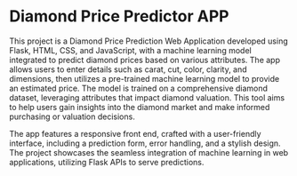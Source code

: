 # Diamond Price Predictor APP

This project is a Diamond Price Prediction Web Application developed using Flask, HTML, CSS, and JavaScript, with a machine learning model integrated to predict diamond prices based on various attributes. The app allows users to enter details such as carat, cut, color, clarity, and dimensions, then utilizes a pre-trained machine learning model to provide an estimated price. The model is trained on a comprehensive diamond dataset, leveraging attributes that impact diamond valuation. This tool aims to help users gain insights into the diamond market and make informed purchasing or valuation decisions.

The app features a responsive front end, crafted with a user-friendly interface, including a prediction form, error handling, and a stylish design. The project showcases the seamless integration of machine learning in web applications, utilizing Flask APIs to serve predictions.
